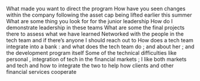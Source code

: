 What made you want to direct the program 
How have you seen changes within the company following the asset cap being lifted earlier this summer 
What are some thing you look for for the junior leadership 
How do I demonstrate leadership in these teams 
What are some the final projects there to assess what we have learned 
Networked with the people in the tech team and if there’s anyone I should reach out to 
How does a tech team integrate into a bank : and what does the tech team do ; and about her ; and the development program itself 
Some of the technical difficulties like personal , integration of tech in the financial markets ; I like both markets and tech and how to integrate the two to help how clients and other financial services cooperate 
